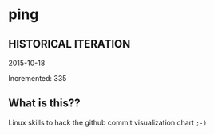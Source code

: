 # ping

## HISTORICAL ITERATION
2015-10-18

Incremented: 335

## What is this?? 
Linux skills to hack the github commit visualization chart `;-)`
